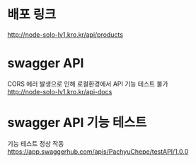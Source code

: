 # 배포 링크

http://node-solo-lv1.kro.kr/api/products

# swagger API

CORS 에러 발생으로 인해 로컬환경에서 API 기능 테스트 불가<br>
http://node-solo-lv1.kro.kr/api-docs

# swagger API 기능 테스트

기능 테스트 정상 작동<br>
https://app.swaggerhub.com/apis/PachyuChepe/testAPI/1.0.0<br>
